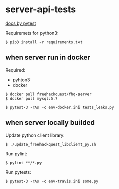 # server-api-tests

[docs by pytest](https://docs.pytest.org/)

Requiremets for python3:

```
$ pip3 install -r requirements.txt
```

## when server run in docker

Required:

* pyhton3
* docker

```
$ docker pull freehackquest/fhq-server
$ docker pull mysql:5.7
```

```
$ pytest-3 -rAs -c env-docker.ini tests_leaks.py
```

## when server locally builded

Update python client library:

```
$ ./update_freehackquest_libclient_py.sh
```

Run pylint:

```
$ pylint **/*.py
```

Run pytests:

```
$ pytest-3 -rAs -c env-travis.ini some.py
```


